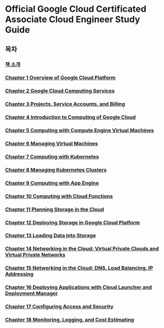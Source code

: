 # Official Google Cloud Certificated Associate Cloud Engineer Study Guide

## 목차

### [책 소개](docs/Main.md)

### [Chapter 1 Overview of Google Cloud Platform](docs/Chapter_1.md)

### [Chapter 2 Google Cloud Computing Services](docs/Chapter_2.md)  

### [Chapter 3 Projects, Service Accounts, and Billing](docs/Chapter_3.md)  

### [Chapter 4 Introduction to Computing of Google Cloud](docs/Chapter_4.md)  
### [Chapter 5 Computing with Compute Engine Virtual Machines](docs/Chapter_5.md)  

### [Chapter 6 Managing Virtual Machines](docs/Chapter_6.md)  

### [Chapter 7 Computing with Kubernetes](docs/Chapter_7.md)  

### [Chapter 8 Managing Kubernetes Clusters](docs/Chapter_8.md)  

### [Chapter 9 Computing with App Engine](docs/Chapter_9.md)  

### [Chapter 10 Computing with Cloud Functions](docs/Chapter_10.md)  

### [Chapter 11 Planning Storage in the Cloud](docs/Chapter_11.md)  

### [Chapter 12 Deploying Storage in Google Cloud Platform](docs/Chapter_12.md)  

### [Chapter 13 Loading Data into Storage](docs/Chapter_13.md)  

### [Chapter 14 Networking in the Cloud: Virtual Private Clouds and Virtual Private Networks](docs/Chapter_14.md)  

### [Chapter 15 Networking in the Cloud: DNS, Load Balancing, IP Addressing](docs/Chapter_15.md)  

### [Chapter 16 Deploying Applications with Cloud Launcher and Deployment Manager](docs/Chapter_16.md)  

### [Chapter 17 Configuring Access and Security](docs/Chapter_17.md)

### [Chapter 18 Monitoring, Logging, and Cost Estimating](docs/Chapter_18.md)